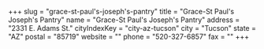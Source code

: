 +++
slug = "grace-st-paul's-joseph's-pantry"
title = "Grace-St Paul's Joseph's Pantry"
name = "Grace-St Paul's Joseph's Pantry"
address = "2331 E. Adams St."
cityIndexKey = "city-az-tucson"
city = "Tucson"
state = "AZ"
postal = "85719"
website = ""
phone = "520-327-6857"
fax = ""
+++
